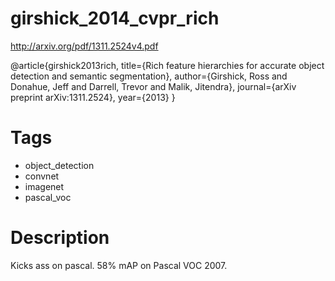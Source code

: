 # girshick_2014_cvpr_rich

http://arxiv.org/pdf/1311.2524v4.pdf

@article{girshick2013rich,
  title={Rich feature hierarchies for accurate object detection and semantic segmentation},
  author={Girshick, Ross and Donahue, Jeff and Darrell, Trevor and Malik, Jitendra},
  journal={arXiv preprint arXiv:1311.2524},
  year={2013}
}

# Tags  
+ object_detection  
+ convnet  
+ imagenet  
+ pascal_voc  

# Description  
Kicks ass on pascal. 58% mAP on Pascal VOC 2007.
